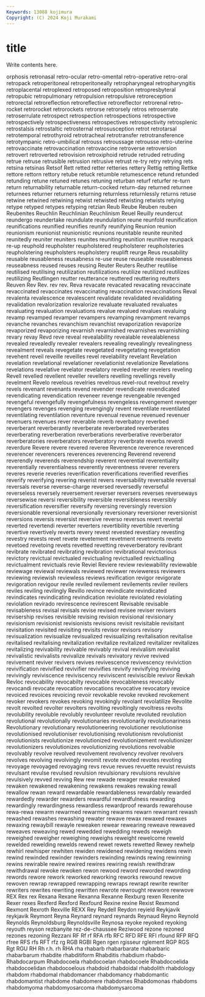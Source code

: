 ```yaml
---
Keywords: 13088 kojimura
Copyright: (C) 2024 Koji Murakami
---
```


# title

Write contents here.



orphosis retronasal retro-ocular retro-omental retro-operative retro-oral retropack retroperitoneal
retroperitoneally retropharyngeal retropharyngitis retroplacental retroplexed retroposed retroposition retropresbyteral retropubic retropulmonary
retropulsion retropulsive retroreception retrorectal retroreflection retroreflective retroreflector retrorenal retro-rocket retrorocket
retrorockets retrorse retrorsely retros retroserrate retroserrulate retrospect retrospection retrospections retrospective
retrospectively retrospectiveness retrospectives retrospectivity retrosplenic retrostalsis retrostaltic retrosternal retrosusception retrot
retrotarsal retrotemporal retrothyroid retrotracheal retrotransfer retrotransference retrotympanic retro-umbilical retrouss retroussage
retrousse retro-uterine retrovaccinate retrovaccination retrovaccine retroverse retroversion retrovert retroverted retrovision
retroxiphoid retrude retruded retruding retrue retruse retrusible retrusion retrusive retrust
re-try retry retrying rets retsina retsinas Retsof Rett retted retter
retteries rettery Rettig retting Rettke rettore rettorn rettory retube retuck
retumble retumescence retund retunded retunding retune retuned retunes retuning returban
returf returfer re-turn return returnability returnable return-cocked return-day returned returnee
returnees returner returners returning returnless returnlessly returns retuse retwine retwined
retwining retwist retwisted retwisting retwists retying retype retyped retypes retyping
retzian Reub Reube Reuben reuben Reubenites Reuchlin Reuchlinian Reuchlinism Reuel
Reuilly reundercut reundergo reundertake reundulate reundulation reune reunfold reunification reunifications
reunified reunifies reunify reunifying Reunion reunion reunionism reunionist reunionistic reunions
reunitable reunite reunited reunitedly reuniter reuniters reunites reuniting reunition reunitive
reunpack re-up reuphold reupholster reupholstered reupholsterer reupholsteries reupholstering reupholsters reupholstery
reuplift reurge Reus reusability reusable reusableness reusabness re-use reuse reuseable
reuseableness reuseabness reused reuses reusing Reuter Reuters Reuther reutilise reutilised
reutilising reutilization reutilizations reutilize reutilized reutilizes reutilizing Reutlingen reutter reutterance
reuttered reuttering reutters Reuven Rev Rev. rev rev. Reva revacate
revacated revacating revaccinate revaccinated revaccinates revaccinating revaccination revaccinations Reval revalenta
revalescence revalescent revalidate revalidated revalidating revalidation revalorization revalorize revaluate revaluated
revaluates revaluating revaluation revaluations revalue revalued revalues revaluing revamp revamped
revamper revampers revamping revampment revamps revanche revanches revanchism revanchist revaporization
revaporize revaporized revaporizing revarnish revarnished revarnishes revarnishing revary revay Revd
reve reveal revealability revealable revealableness revealed revealedly revealer revealers revealing
revealingly revealingness revealment reveals revegetate revegetated revegetating revegetation revehent reveil
reveille reveilles revel revelability revelant Revelation revelation revelational revelationer revelationist
revelationize Revelations revelations revelative revelator revelatory reveled reveler revelers reveling
Revell revelled revellent reveller revellers revelling revellings revelly revelment Revelo
revelous revelries revelrous revel-rout revelrout revelry revels revenant revenants revend
revender revendicate revendicated revendicating revendication reveneer revenge revengeable revenged revengeful
revengefully revengefulness revengeless revengement revenger revengers revenges revenging revengingly revent
reventilate reventilated reventilating reventilation reventure revenual revenue revenued revenuer revenuers
revenues rever reverable reverb reverbatory reverbed reverberant reverberantly reverberate reverberated
reverberates reverberating reverberation reverberations reverberative reverberator reverberatories reverberators reverberatory reverbrate
reverbs reverdi reverdure Revere revere revered reveree Reverence reverence reverenced
reverencer reverencers reverences reverencing Reverend reverend reverendly reverends reverendship reverent
reverential reverentiality reverentially reverentialness reverently reverentness reverer reverers reveres reverie
reveries reverification reverifications reverified reverifies reverify reverifying revering reverist revers
reversability reversable reversal reversals reverse reverse-charge reversed reversedly reverseful reverseless
reversely reversement reverser reversers reverses reverseways reversewise reversi reversibility reversible
reversibleness reversibly reversification reversifier reversify reversing reversingly reversion reversionable reversional
reversionally reversionary reversioner reversionist reversions reversis reversist reversive reverso reversos
revert revertal reverted revertendi reverter reverters revertibility revertible reverting revertive
revertively reverts revery revest revested revestiary revesting revestry revests revet
revete revetement revetment revetments reveto revetoed revetoing revets revetted revetting
reveverberatory revibrant revibrate revibrated revibrating revibration revibrational revictorious revictory revictual
revictualed revictualing revictualled revictualling revictualment revictuals revie Reviel Reviere review
reviewability reviewable reviewage reviewal reviewals reviewed reviewer revieweress reviewers reviewing
reviewish reviewless reviews revification revigor revigorate revigoration revigour revile reviled
revilement revilements reviler revilers reviles reviling revilingly Revillo revince revindicate
revindicated revindicates revindicating revindication reviolate reviolated reviolating reviolation revirado revirescence
revirescent Revisable revisable revisableness revisal revisals revise revised revisee reviser
revisers revisership revises revisible revising revision revisional revisionary revisionism revisionist
revisionists revisions revisit revisitable revisitant revisitation revisited revisiting revisits revisor
revisors revisory revisualization revisualize revisualized revisualizing revitalisation revitalise revitalised revitalising
revitalization revitalize revitalized revitalizer revitalizes revitalizing revivability revivable revivably revival
revivalism revivalist revivalistic revivalists revivalize revivals revivatory revive revived revivement
reviver revivers revives revivescence revivescency reviviction revivification revivified revivifier revivifies
revivify revivifying reviving revivingly reviviscence reviviscency reviviscent reviviscible revivor Revkah
Revloc revocability revocabilty revocable revocableness revocably revocandi revocate revocation revocations
revocative revocatory revoice revoiced revoices revoicing revoir revokable revoke revoked
revokement revoker revokers revokes revoking revokingly revolant revolatilize Revolite revolt
revolted revolter revolters revolting revoltingly revoltress revolts revolubility revoluble revolubly
revolunteer revolute revoluted revolution revolutional revolutionally revolutionaries revolutionarily revolutionariness Revolutionary
revolutionary revolutioneering revolutioner revolutionise revolutionised revolutioniser revolutionising revolutionism revolutionist revolutionists
revolutionize revolutionized revolutionizement revolutionizer revolutionizers revolutionizes revolutionizing revolutions revolvable revolvably
revolve revolved revolvement revolvency revolver revolvers revolves revolving revolvingly revomit
revote revoted revotes revoting revoyage revoyaged revoyaging revs revue revues
revuette revuist revuists revulsant revulse revulsed revulsion revulsionary revulsions revulsive
revulsively revved revving Rew rew rewade rewager rewake rewaked rewaken
rewakened rewakening rewakens rewakes rewaking rewall rewallow rewan reward rewardable
rewardableness rewardably rewarded rewardedly rewarder rewarders rewardful rewardfulness rewarding rewardingly
rewardingness rewardless rewardproof rewards rewarehouse rewa-rewa rewarm rewarmed rewarming rewarms
rewarn rewarrant rewash rewashed rewashes rewashing rewater rewave rewax rewaxed
rewaxes rewaxing rewaybill rewayle reweaken rewear rewearing reweave reweaved reweaves
reweaving rewed rewedded rewedding reweds reweigh reweighed reweigher reweighing reweighs
reweight rewelcome reweld rewelded rewelding rewelds rewend rewet rewets rewetted
Rewey rewhelp rewhirl rewhisper rewhiten rewiden rewidened rewidening rewidens rewin
rewind rewinded rewinder rewinders rewinding rewinds rewing rewinning rewins rewirable
rewire rewired rewires rewiring rewish rewithdraw rewithdrawal rewoke rewoken rewon
rewood reword reworded rewording rewords rewore rework reworked reworking reworks
rewound rewove rewoven rewrap rewrapped rewrapping rewraps rewrapt rewrite rewriter
rewriters rewrites rewriting rewritten rewrote rewrought rewwore rewwove REX Rex
rex Rexana Rexane Rexanna Rexanne Rexburg rexen Rexenite Rexer rexes
Rexferd Rexford Rexfourd Rexine rexine Rexist Rexmond Rexmont Rexroth Rexville
REXX Rey Reydell Reydon reyield Reykjavik reykjavik Reymont Reyna Reynard
reynard reynards Reynaud Reyno Reynold Reynolds Reynoldsburg Reynoldsville Reynosa reyoke
reyoked reyoking reyouth reyson rezbanyite rez-de-chaussee Reziwood rezone rezoned rezones
rezoning Rezzani RF Rf rf RFA rfb RFC RFD RFE
RFI rfound RFP RFQ rfree RFS rfs RFT rfz rg
RGB RGBI Rgen rgen rgisseur rglement RGP RGS Rgt RGU
RH Rh r.h. rh RHA rha rhabarb rhabarbarate rhabarbaric rhabarbarum
rhabdite rhabditiform Rhabditis rhabdium rhabdo- Rhabdocarpum Rhabdocoela rhabdocoelan rhabdocoele Rhabdocoelida
rhabdocoelidan rhabdocoelous rhabdoid rhabdoidal rhabdolith rhabdology rhabdom rhabdomal rhabdomancer rhabdomancy
rhabdomantic rhabdomantist rhabdome rhabdomere rhabdomes Rhabdomonas rhabdoms rhabdomyoma rhabdomyosarcoma rhabdomysarcoma
